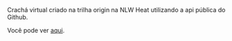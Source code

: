 
Crachá virtual criado na trilha origin na NLW Heat utilizando a api pública do Github.

Você pode ver [aqui](https://jaquetrevizan.github.io/nlw-badge/).

